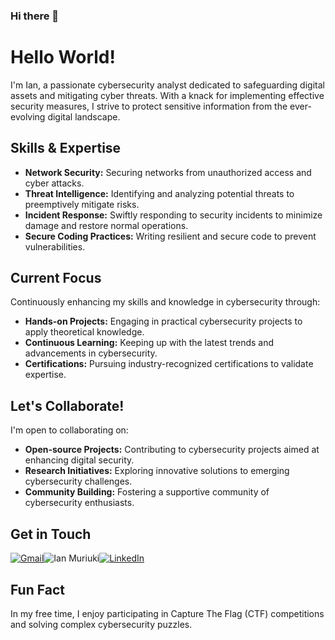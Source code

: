 ### Hi there 👋

<!-- Title -->
# Hello World! 

<!-- Introduction -->
I'm Ian, a passionate cybersecurity analyst dedicated to safeguarding digital assets and mitigating cyber threats. With a knack for implementing effective security measures, I strive to protect sensitive information from the ever-evolving digital landscape.

<!-- Skills -->
##  Skills & Expertise

- **Network Security:** Securing networks from unauthorized access and cyber attacks.
- **Threat Intelligence:** Identifying and analyzing potential threats to preemptively mitigate risks.
- **Incident Response:** Swiftly responding to security incidents to minimize damage and restore normal operations.
- **Secure Coding Practices:** Writing resilient and secure code to prevent vulnerabilities.

<!-- Current Focus -->
##  Current Focus

Continuously enhancing my skills and knowledge in cybersecurity through:

- **Hands-on Projects:** Engaging in practical cybersecurity projects to apply theoretical knowledge.
- **Continuous Learning:** Keeping up with the latest trends and advancements in cybersecurity.
- **Certifications:** Pursuing industry-recognized certifications to validate expertise.

<!-- Collaboration -->
##  Let's Collaborate!

I'm open to collaborating on:

- **Open-source Projects:** Contributing to cybersecurity projects aimed at enhancing digital security.
- **Research Initiatives:** Exploring innovative solutions to emerging cybersecurity challenges.
- **Community Building:** Fostering a supportive community of cybersecurity enthusiasts.

<!-- Get in Touch -->
##  Get in Touch

[![Gmail](https://img.shields.io/badge/Gmail-D14836?style=for-the-badge&logo=gmail&logoColor=white)](mailto:ianmuriuki48@gmail.com)![Ian Muriuki](https://img.shields.io/badge/Ian_Muriuki-008000?style=for-the-badge&logo=&logoColor=white)[![LinkedIn](https://img.shields.io/badge/LinkedIn-0077B5?style=for-the-badge&logo=linkedin&logoColor=white)](https://www.linkedin.com/in/ian-muriuki-6a71901ba/)

<!-- Fun Fact -->
##  Fun Fact

In my free time, I enjoy participating in Capture The Flag (CTF) competitions and solving complex cybersecurity puzzles.

